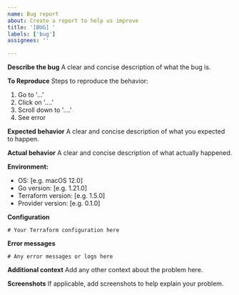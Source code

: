 ```yaml
---
name: Bug report
about: Create a report to help us improve
title: '[BUG] '
labels: ['bug']
assignees: ''

---
```


**Describe the bug**
A clear and concise description of what the bug is.

**To Reproduce**
Steps to reproduce the behavior:
1. Go to '...'
2. Click on '....'
3. Scroll down to '....'
4. See error

**Expected behavior**
A clear and concise description of what you expected to happen.

**Actual behavior**
A clear and concise description of what actually happened.

**Environment:**
 - OS: [e.g. macOS 12.0]
 - Go version: [e.g. 1.21.0]
 - Terraform version: [e.g. 1.5.0]
 - Provider version: [e.g. 0.1.0]

**Configuration**
```hcl
# Your Terraform configuration here
```

**Error messages**
```
# Any error messages or logs here
```

**Additional context**
Add any other context about the problem here.

**Screenshots**
If applicable, add screenshots to help explain your problem.
